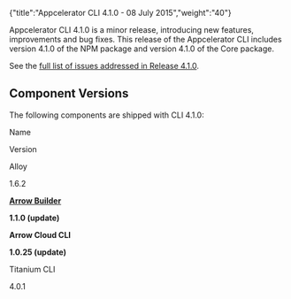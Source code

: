 {"title":"Appcelerator CLI 4.1.0 - 08 July 2015","weight":"40"} 

Appcelerator CLI 4.1.0 is a minor release, introducing new features, improvements and bug fixes. This release of the Appcelerator CLI includes version 4.1.0 of the NPM package and version 4.1.0 of the Core package.

See the [full list of issues addressed in Release 4.1.0](https://jira.appcelerator.org/issues/?filter=16885).

## Component Versions

The following components are shipped with CLI 4.1.0:

Name

Version

Alloy

1.6.2

**[Arrow Builder](/docs/appc/Axway_API_Builder/API_Builder/API_Builder_Release_Notes/)**

**1.1.0 (update)**

**Arrow Cloud CLI**

**1.0.25 (update)**

Titanium CLI

4.0.1